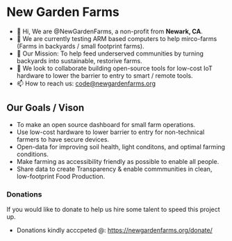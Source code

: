 # New Garden Farms
- 👋 Hi, We are @NewGardenFarms, a non-profit from **Newark, CA**. 
- 👀 We are currently testing ARM based computers to help mirco-farms (Farms in backyards / small footprint farms).
- 🌱 Our Mission: To help feed underserved communities by turning backyards into sustainable, restorive farms. 
- 💞️ We look to collaborate building open-source tools for low-cost IoT hardware to lower the barrier to entry to smart / remote tools. 
- 📫 How to reach us: code@newgardenfarms.org

## Our Goals / Vison

- To make an open source dashboard for small farm operations.
- Use low-cost hardware to lower barrier to entry for non-technical farmers to have secure devices. 
- Open-data for improving soil health, light conditons, and optimal farming conditions. 
- Make farming as accessibility friendly as possible to enable all people. 
- Share data to create Transparency & enable commmunities in clean, low-footprint Food Production.

### Donations

If you would like to donate to help us hire some talent to speed this project up.
- Donations kindly acccpeted @:
https://newgardenfarms.org/donate/

